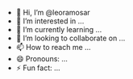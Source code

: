 - 👋 Hi, I’m @leoramosar
- 👀 I’m interested in ...
- 🌱 I’m currently learning ...
- 💞️ I’m looking to collaborate on ...
- 📫 How to reach me ...
- 😄 Pronouns: ...
- ⚡ Fun fact: ...

<!---
leoramosar/leoramosar is a ✨ special ✨ repository because its `README.md` (this file) appears on your GitHub profile.
You can click the Preview link to take a look at your changes.
--->
